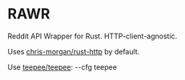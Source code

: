 RAWR
======

Reddit API Wrapper for Rust. HTTP-client-agnostic.

Uses [chris-morgan/rust-http][2] by default.

Use [teepee/teepee][1]:
    --cfg teepee
    

[1]: https://www.github.com/teepee/teepee
[2]: https://www.github.com/chris-morgan/rust-http
